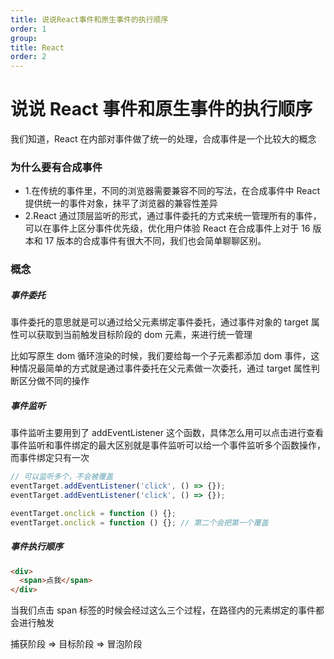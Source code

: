 ```yaml
---
title: 说说React事件和原生事件的执行顺序
order: 1
group:
title: React
order: 2
---
```


# 说说 React 事件和原生事件的执行顺序

我们知道，React 在内部对事件做了统一的处理，合成事件是一个比较大的概念

### 为什么要有合成事件

- 1.在传统的事件里，不同的浏览器需要兼容不同的写法，在合成事件中 React 提供统一的事件对象，抹平了浏览器的兼容性差异
- 2.React 通过顶层监听的形式，通过事件委托的方式来统一管理所有的事件，可以在事件上区分事件优先级，优化用户体验
  React 在合成事件上对于 16 版本和 17 版本的合成事件有很大不同，我们也会简单聊聊区别。

### 概念

##### 事件委托

事件委托的意思就是可以通过给父元素绑定事件委托，通过事件对象的 target 属性可以获取到当前触发目标阶段的 dom 元素，来进行统一管理

比如写原生 dom 循环渲染的时候，我们要给每一个子元素都添加 dom 事件，这种情况最简单的方式就是通过事件委托在父元素做一次委托，通过 target 属性判断区分做不同的操作

##### 事件监听

事件监听主要用到了 addEventListener 这个函数，具体怎么用可以点击进行查看 事件监听和事件绑定的最大区别就是事件监听可以给一个事件监听多个函数操作，而事件绑定只有一次

```javascript
// 可以监听多个，不会被覆盖
eventTarget.addEventListener('click', () => {});
eventTarget.addEventListener('click', () => {});

eventTarget.onclick = function () {};
eventTarget.onclick = function () {}; // 第二个会把第一个覆盖
```

##### 事件执行顺序

```html
<div>
  <span>点我</span>
</div>
```

当我们点击 span 标签的时候会经过这么三个过程，在路径内的元素绑定的事件都会进行触发

捕获阶段 => 目标阶段 => 冒泡阶段
